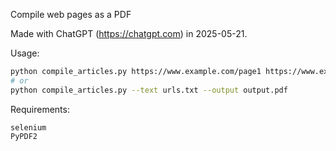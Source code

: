 Compile web pages as a PDF

Made with ChatGPT (https://chatgpt.com) in 2025-05-21.

Usage:
```bash
python compile_articles.py https://www.example.com/page1 https://www.example.com/page2
# or
python compile_articles.py --text urls.txt --output output.pdf
```

Requirements:
```
selenium
PyPDF2
```